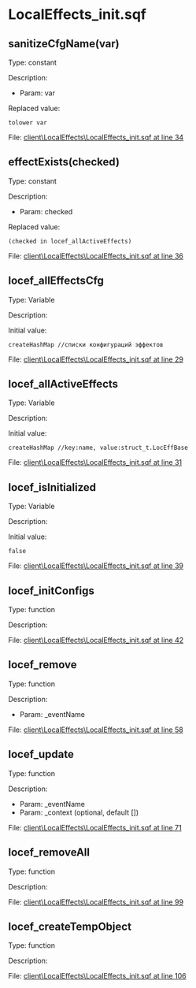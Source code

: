 # LocalEffects_init.sqf

## sanitizeCfgName(var)

Type: constant

Description: 
- Param: var

Replaced value:
```sqf
tolower var
```
File: [client\LocalEffects\LocalEffects_init.sqf at line 34](../../../Src/client/LocalEffects/LocalEffects_init.sqf#L34)
## effectExists(checked)

Type: constant

Description: 
- Param: checked

Replaced value:
```sqf
(checked in locef_allActiveEffects)
```
File: [client\LocalEffects\LocalEffects_init.sqf at line 36](../../../Src/client/LocalEffects/LocalEffects_init.sqf#L36)
## locef_allEffectsCfg

Type: Variable

Description: 


Initial value:
```sqf
createHashMap //списки конфигураций эффектов
```
File: [client\LocalEffects\LocalEffects_init.sqf at line 29](../../../Src/client/LocalEffects/LocalEffects_init.sqf#L29)
## locef_allActiveEffects

Type: Variable

Description: 


Initial value:
```sqf
createHashMap //key:name, value:struct_t.LocEffBase
```
File: [client\LocalEffects\LocalEffects_init.sqf at line 31](../../../Src/client/LocalEffects/LocalEffects_init.sqf#L31)
## locef_isInitialized

Type: Variable

Description: 


Initial value:
```sqf
false
```
File: [client\LocalEffects\LocalEffects_init.sqf at line 39](../../../Src/client/LocalEffects/LocalEffects_init.sqf#L39)
## locef_initConfigs

Type: function

Description: 


File: [client\LocalEffects\LocalEffects_init.sqf at line 42](../../../Src/client/LocalEffects/LocalEffects_init.sqf#L42)
## locef_remove

Type: function

Description: 
- Param: _eventName

File: [client\LocalEffects\LocalEffects_init.sqf at line 58](../../../Src/client/LocalEffects/LocalEffects_init.sqf#L58)
## locef_update

Type: function

Description: 
- Param: _eventName
- Param: _context (optional, default [])

File: [client\LocalEffects\LocalEffects_init.sqf at line 71](../../../Src/client/LocalEffects/LocalEffects_init.sqf#L71)
## locef_removeAll

Type: function

Description: 


File: [client\LocalEffects\LocalEffects_init.sqf at line 99](../../../Src/client/LocalEffects/LocalEffects_init.sqf#L99)
## locef_createTempObject

Type: function

Description: 


File: [client\LocalEffects\LocalEffects_init.sqf at line 106](../../../Src/client/LocalEffects/LocalEffects_init.sqf#L106)
